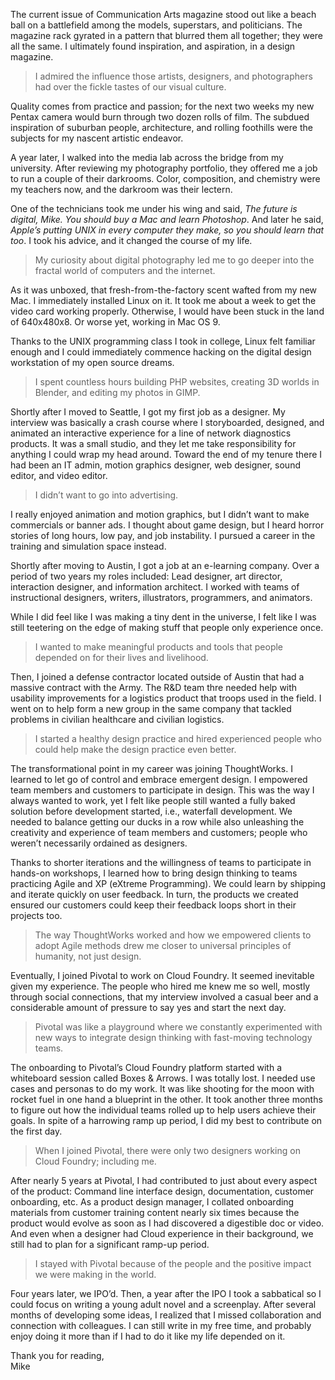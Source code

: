 The current issue of Communication Arts magazine stood out like a beach ball on a battlefield among the models, superstars, and politicians. The magazine rack gyrated in a pattern that blurred them all together; they were all the same. I ultimately found inspiration, and aspiration, in a design magazine.

> I admired the influence those artists, designers, and photographers had over the fickle tastes of our visual culture.

Quality comes from practice and passion; for the next two weeks my new Pentax camera would burn through two dozen rolls of film. The subdued inspiration of suburban people, architecture, and rolling foothills were the subjects for my nascent artistic endeavor.

A year later, I walked into the media lab across the bridge from my university. After reviewing my photography portfolio, they offered me a job to run a couple of their darkrooms. Color, composition, and chemistry were my teachers now, and the darkroom was their lectern. 

One of the technicians took me under his wing and said, _The future is digital, Mike. You should buy a Mac and learn Photoshop_. And later he said, _Apple’s putting UNIX in every computer they make, so you should learn that too_. I took his advice, and it changed the course of my life.

> My curiosity about digital photography led me to go deeper into the fractal world of computers and the internet.

As it was unboxed, that fresh-from-the-factory scent wafted from my new Mac. I immediately installed Linux on it. It took me about a week to get the video card working properly. Otherwise, I would have been stuck in the land of 640x480x8. Or worse yet, working in Mac OS 9. 

Thanks to the UNIX programming class I took in college, Linux felt familiar enough and I could immediately commence hacking on the digital design workstation of my open source dreams.

> I spent countless hours building PHP websites, creating 3D worlds in Blender, and editing my photos in GIMP. 

Shortly after I moved to Seattle, I got my first job as a designer. My interview was basically a crash course where I storyboarded, designed, and animated an interactive experience for a line of network diagnostics products. It was a small studio, and they let me take responsibility for anything I could wrap my head around. Toward the end of my tenure there I had been an IT admin, motion graphics designer, web designer, sound editor, and video editor.

> I didn’t want to go into advertising.

I really enjoyed animation and motion graphics, but I didn’t want to make commercials or banner ads. I thought about game design, but I heard horror stories of long hours, low pay, and job instability. I pursued a career in the training and simulation space instead. 

Shortly after moving to Austin, I got a job at an e-learning company. Over a period of two years my roles included: Lead designer, art director, interaction designer, and information architect. I worked with teams of instructional designers, writers, illustrators, programmers, and animators.

While I did feel like I was making a tiny dent in the universe, I felt like I was still teetering on the edge of making stuff that people only experience once.

> I wanted to make meaningful products and tools that people depended on for their lives and livelihood.

Then, I joined a defense contractor located outside of Austin that had a massive contract with the Army. The R&D team thre needed help with usability improvements for a logistics product that troops used in the field. I went on to help form a new group in the same company that tackled problems in civilian healthcare and civilian logistics.

> I started a healthy design practice and hired experienced people who could help make the design practice even better.

The transformational point in my career was joining ThoughtWorks. I learned to let go of control and embrace emergent design. I empowered team members and customers to participate in design. This was the way I always wanted to work, yet I felt like people still wanted a fully baked solution before development started, i.e., waterfall development. We needed to balance getting our ducks in a row while also unleashing the creativity and experience of team members and customers; people who weren’t necessarily ordained as designers.

Thanks to shorter iterations and the willingness of teams to participate in hands-on workshops, I learned how to bring design thinking to teams practicing Agile and XP (eXtreme Programming). We could learn by shipping and iterate quickly on user feedback. In turn, the products we created ensured our customers could keep their feedback loops short in their projects too.

> The way ThoughtWorks worked and how we empowered clients to adopt Agile methods drew me closer to universal principles of humanity, not just design.

Eventually, I joined Pivotal to work on Cloud Foundry. It seemed inevitable given my experience. The people who hired me knew me so well, mostly through social connections, that my interview involved a casual beer and a considerable amount of pressure to say yes and start the next day.

> Pivotal was like a playground where we constantly experimented with new ways to integrate design thinking with fast-moving technology teams.

The onboarding to Pivotal’s Cloud Foundry platform started with a whiteboard session called Boxes & Arrows. I was totally lost. I needed use cases and personas to do my work. It was like shooting for the moon with rocket fuel in one hand a blueprint in the other. It took another three months to figure out how the individual teams rolled up to help users achieve their goals. In spite of a harrowing ramp up period, I did my best to contribute on the first day.

> When I joined Pivotal, there were only two designers working on Cloud Foundry; including me.

After nearly 5 years at Pivotal, I had contributed to just about every aspect of the product: Command line interface design, documentation, customer onboarding, etc. As a product design manager, I collated onboarding materials from customer training content nearly six times because the product would evolve as soon as I had discovered a digestible doc or video. And even when a designer had Cloud experience in their background, we still had to plan for a significant ramp-up period.

> I stayed with Pivotal because of the people and the positive impact we were making in the world.

Four years later, we IPO’d. Then, a year after the IPO I took a sabbatical so I could focus on writing a young adult novel and a screenplay. After several months of developing some ideas, I realized that I missed collaboration and connection with colleagues. I can still write in my free time, and probably enjoy doing it more than if I had to do it like my life depended on it.

Thank you for reading,  <br>
Mike
